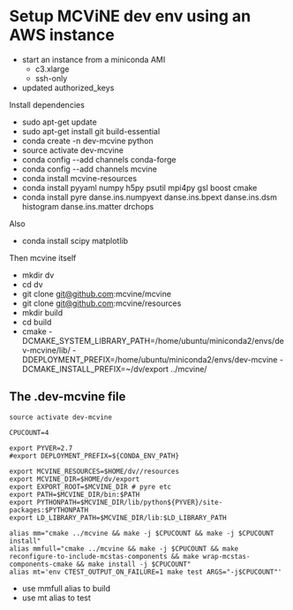 # Setup MCViNE dev env using an AWS instance

* start an instance from a miniconda AMI 
  - c3.xlarge
  - ssh-only
* updated authorized_keys

Install dependencies
* sudo apt-get update
* sudo apt-get install git build-essential
* conda create -n dev-mcvine python
* source activate dev-mcvine
* conda config --add channels conda-forge 
* conda config --add channels mcvine
* conda install mcvine-resources
* conda install pyyaml numpy h5py psutil mpi4py gsl boost cmake
* conda install pyre danse.ins.numpyext danse.ins.bpext danse.ins.dsm histogram danse.ins.matter drchops

Also 
* conda install scipy matplotlib

Then mcvine itself
* mkdir dv
* cd dv
* git clone git@github.com:mcvine/mcvine
* git clone git@github.com:mcvine/resources
* mkdir build
* cd build
* cmake -DCMAKE_SYSTEM_LIBRARY_PATH=/home/ubuntu/miniconda2/envs/dev-mcvine/lib/ -DDEPLOYMENT_PREFIX=/home/ubuntu/miniconda2/envs/dev-mcvine -DCMAKE_INSTALL_PREFIX=~/dv/export ../mcvine/


## The .dev-mcvine file

```
source activate dev-mcvine

CPUCOUNT=4

export PYVER=2.7
#export DEPLOYMENT_PREFIX=${CONDA_ENV_PATH}

export MCVINE_RESOURCES=$HOME/dv//resources
export MCVINE_DIR=$HOME/dv/export
export EXPORT_ROOT=$MCVINE_DIR # pyre etc
export PATH=$MCVINE_DIR/bin:$PATH
export PYTHONPATH=$MCVINE_DIR/lib/python${PYVER}/site-packages:$PYTHONPATH
export LD_LIBRARY_PATH=$MCVINE_DIR/lib:$LD_LIBRARY_PATH

alias mm="cmake ../mcvine && make -j $CPUCOUNT && make -j $CPUCOUNT install"
alias mmfull="cmake ../mcvine && make -j $CPUCOUNT && make reconfigure-to-include-mcstas-components && make wrap-mcstas-components-cmake && make install -j $CPUCOUNT"
alias mt='env CTEST_OUTPUT_ON_FAILURE=1 make test ARGS="-j$CPUCOUNT"'
```


* use mmfull alias to build
* use mt alias to test
